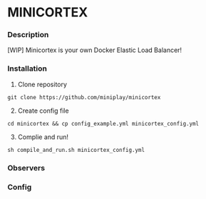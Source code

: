 # MINICORTEX

### Description
[WIP] Minicortex is your own Docker Elastic Load Balancer!

### Installation
1. Clone repository

```git clone https://github.com/miniplay/minicortex ```

2. Create config file

``` cd minicortex && cp config_example.yml minicortex_config.yml ```

3. Complie and run!

``` sh compile_and_run.sh minicortex_config.yml ```

### Observers

### Config
